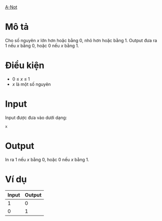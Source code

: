[A-Not](https://atcoder.jp/contests/abc178/tasks/abc178_a)
# Mô tả
Cho số nguyên *x* lớn hơn hoặc bằng 0, nhỏ hơn hoặc bằng 1. Output đưa ra 1 nếu *x* bằng 0, hoặc 0 nếu *x* bằng 1.
# Điều kiện
* 0 ≤ *x* ≤ 1
* *x* là một số nguyên
# Input
Input được đưa vào dưới dạng:
```
x
```
# Output
In ra 1 nếu *x* bằng 0, hoặc 0 nếu *x* bằng 1.
# Ví dụ
|Input|Output|
|-|-|
|1|0|
|0|1|
